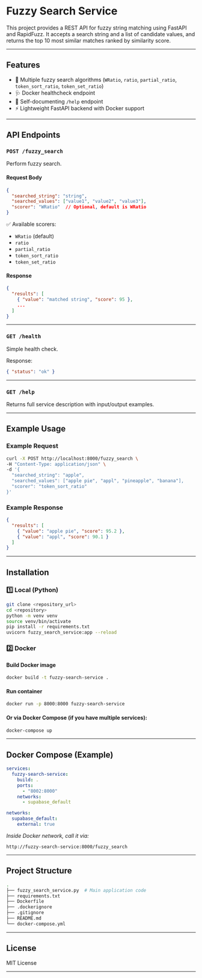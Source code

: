 # Fuzzy Search Service

This project provides a REST API for fuzzy string matching using FastAPI and RapidFuzz.
It accepts a search string and a list of candidate values, and returns the top 10 most similar matches ranked by similarity score.

---

## Features

* 🔎 Multiple fuzzy search algorithms (`WRatio`, `ratio`, `partial_ratio`, `token_sort_ratio`, `token_set_ratio`)
* 🩺 Docker healthcheck endpoint
* 🤖 Self-documenting `/help` endpoint
* ⚡ Lightweight FastAPI backend with Docker support

---

## API Endpoints

### `POST /fuzzy_search`

Perform fuzzy search.

#### Request Body

```json
{
  "searched_string": "string",
  "searched_values": ["value1", "value2", "value3"],
  "scorer": "WRatio"  // Optional, default is WRatio
}
```

✅ Available scorers:

* `WRatio` (default)
* `ratio`
* `partial_ratio`
* `token_sort_ratio`
* `token_set_ratio`

#### Response

```json
{
  "results": [
    { "value": "matched string", "score": 95 },
    ...
  ]
}
```

---

### `GET /health`

Simple health check.

Response:

```json
{ "status": "ok" }
```

---

### `GET /help`

Returns full service description with input/output examples.

---

## Example Usage

### Example Request

```bash
curl -X POST http://localhost:8000/fuzzy_search \
-H "Content-Type: application/json" \
-d '{
  "searched_string": "apple",
  "searched_values": ["apple pie", "appl", "pineapple", "banana"],
  "scorer": "token_sort_ratio"
}'
```

### Example Response

```json
{
  "results": [
    { "value": "apple pie", "score": 95.2 },
    { "value": "appl", "score": 90.1 }
  ]
}
```

---

## Installation

### 1️⃣ Local (Python)

```bash
git clone <repository_url>
cd <repository>
python -m venv venv
source venv/bin/activate
pip install -r requirements.txt
uvicorn fuzzy_search_service:app --reload
```

### 2️⃣ Docker

#### Build Docker image

```bash
docker build -t fuzzy-search-service .
```

#### Run container

```bash
docker run -p 8000:8000 fuzzy-search-service
```

#### Or via Docker Compose (if you have multiple services):

```bash
docker-compose up
```

---

## Docker Compose (Example)

```yaml
services:
  fuzzy-search-service:
    build: .
    ports:
      - "8002:8000"
    networks:
      - supabase_default

networks:
  supabase_default:
    external: true
```

*Inside Docker network, call it via:*

```
http://fuzzy-search-service:8000/fuzzy_search
```

---

## Project Structure

```bash
.
├── fuzzy_search_service.py  # Main application code
├── requirements.txt
├── Dockerfile
├── .dockerignore
├── .gitignore
├── README.md
└── docker-compose.yml
```

---

## License

MIT License

---
